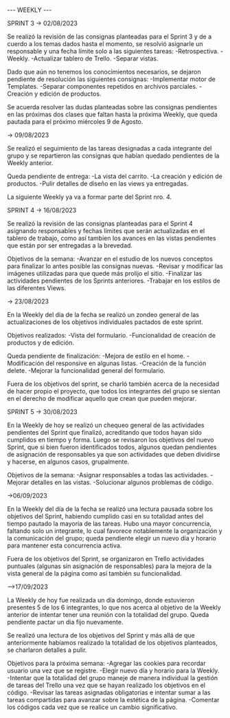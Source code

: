 --- WEEKLY ---


SPRINT 3
-> 02/08/2023

Se realizó la revisión de las consignas planteadas para el Sprint 3 y de a cuerdo a los temas dados hasta el momento, se resolvió asignarle un responsable y una fecha límite solo a las siguientes tareas: 
    -Retrospectiva.
    -Weekly.
    -Actualizar tablero de Trello.
    -Separar vistas.

Dado que aún no tenemos los conocimientos necesarios, se dejaron pendiente de resolución las siguientes consignas:
    -Implementar motor de Templates.
    -Separar componentes repetidos en archivos parciales.
    -Creación y edición de productos.

Se acuerda resolver las dudas planteadas sobre las consignas pendientes en las próximas dos clases que faltan hasta la próxima Weekly, que queda pautada para el próximo miércoles 9 de Agosto.

-> 09/08/2023

Se realizó el seguimiento de las tareas designadas a cada integrante del grupo y se repartieron las consignas que habían quedado pendientes de la Weekly anterior.

Queda pendiente de entrega:
-La vista del carrito.
-La creación y edición de productos.
-Pulir detalles de diseño en las views ya entregadas.

La siguiente Weekly ya va a formar parte del Sprint nro. 4.

SPRINT 4
-> 16/08/2023

Se realizó la revisión de las consignas planteadas para el Sprint 4 asignando responsables y fechas límites que serán actualizadas en el tablero de trabajo, como así tambien los avances en las vistas pendientes que están por ser entregadas a la brevedad.

Objetivos de la semana:
-Avanzar en el estudio de los nuevos conceptos para finalizar lo antes posible las consignas nuevas.
-Revisar y modificar las imágenes utilizadas para que quede más prolijo el sitio.
-Finalizar las actividades pendientes de los Sprints anteriores.
-Trabajar en los estilos de las diferentes Views.

-> 23/08/2023

En la Weekly del dia de la fecha se realizó un zondeo general de las actualizaciones de los objetivos individuales pactados de este sprint. 

Objetivos realizados:
-Vista del formulario.
-Funcionalidad de creación de productos y de edición.

Queda pendiente de finalización:
-Mejora de estilo en el home.
-Modificación del responsive en algunas listas.
-Creación de la función delete.
-Mejorar la funcionalidad general del formulario.

Fuera de los objetivos del sprint, se charló también acerca de la necesidad de hacer propio el proyecto, que todos los integrantes del grupo se sientan en el derecho de modificar aquello que crean que pueden mejorar.

SPRINT 5
-> 30/08/2023

En la Weekly de hoy se realizó un chequeo general de las actividades pendientes del Sprint que finalizó, acreditando que todos hayan sido cumplidos en tiempo y forma.
Luego se revisaron los objetivos del nuevo Sprint, que si bien fueron identificados todos, algunos quedan pendientes de asignación de responsables ya que son actividades que deben dividirse y hacerse, en algunos casos, grupalmente. 

Objetivos de la semana:
-Asignar responsables a todas las actividades.
-Mejorar detalles en las vistas.
-Solucionar algunos problemas de código.

->06/09/2023

En la Weekly del día de la fecha se realizó una lectura pausada sobre los objetivos del Sprint, habiendo cumplido casi en su totalidad antes del tiempo pautado la mayoría de las tareas.
Hubo una mayor concurrencia, faltando solo un integrante, lo cual favorece notablemente la organización y la comunicación del grupo; queda pendiente elegir un nuevo día y horario para mantener esta concurrencia activa.

Fuera de los objetivos del Sprint, se organizaron en Trello actividades puntuales (algunas sin asignación de responsables) para la mejora de la vista general de la página como así también su funcionalidad.

-->17/09/2023

La Weekly de hoy fue realizada un día domingo, donde estuvieron presentes 5 de los 6 integrantes, lo que nos acerca al objetivo de la Weekly anterior de intentar tener una reunión con la totalidad del grupo. Queda pendiente pactar un dia fijo nuevamente.

Se realizó una lectura de los objetivos del Sprint y más allá de que anteriormente habíamos realizado la totalidad de los objetivos planteados, se charlaron detalles a pulir.

Objetivos para la próxima semana:
-Agregar las cookies para recordar usuario una vez que se registre.
-Elegir nuevo día y horario para la Weekly.
-Intentar que la totalidad del grupo maneje de manera individual la gestión de tareas del Trello una vez que se hayan realizado los objetivos en el código.
-Revisar las tareas asignadas obligatorias e intentar sumar a las tareas compartidas para avanzar sobre la estética de la página.
-Comentar los códigos cada vez que se realice un cambio significativo.







